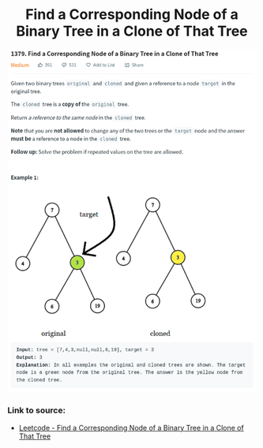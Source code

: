 <h1 align="center">Find a Corresponding Node of a Binary Tree in a Clone of That Tree</h1>

![alt text](https://raw.githubusercontent.com/matthew01lokiet/Github-repos-images/main/Algs/Tree/veNXtMXN_o.png)

### Link to source: 
- <a href="https://leetcode.com/problems/find-a-corresponding-node-of-a-binary-tree-in-a-clone-of-that-tree/">Leetcode - Find a Corresponding Node of a Binary Tree in a Clone of That Tree</a>

